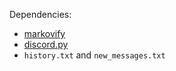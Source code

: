 Dependencies:
- [markovify](https://github.com/jsvine/markovify)
- [discord.py](https://github.com/Rapptz/discord.py)
- `history.txt` and `new_messages.txt`
